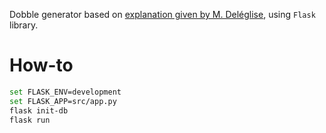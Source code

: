 Dobble generator based on [explanation given by M. Deléglise](http://math.univ-lyon1.fr/~deleglis/PDF/dobble.pdf), using `Flask` library.

# How-to

```bash
set FLASK_ENV=development
set FLASK_APP=src/app.py
flask init-db
flask run
```
